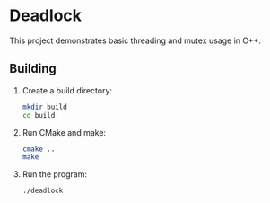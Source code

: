 # Deadlock

This project demonstrates basic threading and mutex usage in C++.

## Building

1. Create a build directory:
   ```sh
   mkdir build
   cd build
   ```
2. Run CMake and make:

   ```sh
   cmake ..
   make
   ```

3. Run the program:

   ```sh
   ./deadlock
   ```
